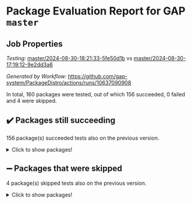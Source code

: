# Package Evaluation Report for GAP `master`

## Job Properties

*Testing:* [master/2024-08-30-18:21:33-5fe50d1b](https://github.com/gap-system/PackageDistro/blob/data/reports/master/2024-08-30-18:21:33-5fe50d1b) vs [master/2024-08-30-17:19:12-9e2dd3a6](https://github.com/gap-system/PackageDistro/blob/data/reports/master/2024-08-30-17:19:12-9e2dd3a6)

*Generated by Workflow:* https://github.com/gap-system/PackageDistro/actions/runs/10637090908

In total, 160 packages were tested, out of which 156 succeeded, 0 failed and 4 were skipped.

## :heavy_check_mark: Packages still succeeding

156 package(s) succeeded tests also on the previous version.
<details><summary>Click to show packages!</summary>

- 4ti2interface 2023.02-04 [(success)](https://github.com/gap-system/PackageDistro/actions/runs/10637090908/job/29490657870)
- ace 5.6.2 [(success)](https://github.com/gap-system/PackageDistro/actions/runs/10637090908/job/29490658123)
- aclib 1.3.2 [(success)](https://github.com/gap-system/PackageDistro/actions/runs/10637090908/job/29490658346)
- agt 0.3.1 [(success)](https://github.com/gap-system/PackageDistro/actions/runs/10637090908/job/29490658578)
- alnuth 3.2.1 [(success)](https://github.com/gap-system/PackageDistro/actions/runs/10637090908/job/29490658797)
- anupq 3.3.0 [(success)](https://github.com/gap-system/PackageDistro/actions/runs/10637090908/job/29490659025)
- atlasrep 2.1.9 [(success)](https://github.com/gap-system/PackageDistro/actions/runs/10637090908/job/29490659284)
- autodoc 2023.06.19 [(success)](https://github.com/gap-system/PackageDistro/actions/runs/10637090908/job/29490659523)
- automata 1.16 [(success)](https://github.com/gap-system/PackageDistro/actions/runs/10637090908/job/29490659736)
- automgrp 1.3.2 [(success)](https://github.com/gap-system/PackageDistro/actions/runs/10637090908/job/29490665399)
- autpgrp 1.11 [(success)](https://github.com/gap-system/PackageDistro/actions/runs/10637090908/job/29490666017)
- cap 2024.08-08 [(success)](https://github.com/gap-system/PackageDistro/actions/runs/10637090908/job/29490666558)
- caratinterface 2.3.6 [(success)](https://github.com/gap-system/PackageDistro/actions/runs/10637090908/job/29490667201)
- cddinterface 2024.08.27 [(success)](https://github.com/gap-system/PackageDistro/actions/runs/10637090908/job/29490670687)
- circle 1.6.6 [(success)](https://github.com/gap-system/PackageDistro/actions/runs/10637090908/job/29490670942)
- classicpres 1.22 [(success)](https://github.com/gap-system/PackageDistro/actions/runs/10637090908/job/29490671178)
- cohomolo 1.6.11 [(success)](https://github.com/gap-system/PackageDistro/actions/runs/10637090908/job/29490671455)
- congruence 1.2.7 [(success)](https://github.com/gap-system/PackageDistro/actions/runs/10637090908/job/29490671716)
- corelg 1.57 [(success)](https://github.com/gap-system/PackageDistro/actions/runs/10637090908/job/29490671954)
- crime 1.6 [(success)](https://github.com/gap-system/PackageDistro/actions/runs/10637090908/job/29490672223)
- crisp 1.4.6 [(success)](https://github.com/gap-system/PackageDistro/actions/runs/10637090908/job/29490672493)
- crypting 0.10.4 [(success)](https://github.com/gap-system/PackageDistro/actions/runs/10637090908/job/29490672737)
- cryst 4.1.27 [(success)](https://github.com/gap-system/PackageDistro/actions/runs/10637090908/job/29490672988)
- crystcat 1.1.10 [(success)](https://github.com/gap-system/PackageDistro/actions/runs/10637090908/job/29490673222)
- ctbllib 1.3.9 [(success)](https://github.com/gap-system/PackageDistro/actions/runs/10637090908/job/29490673455)
- cubefree 1.19 [(success)](https://github.com/gap-system/PackageDistro/actions/runs/10637090908/job/29490673731)
- curlinterface 2.3.2 [(success)](https://github.com/gap-system/PackageDistro/actions/runs/10637090908/job/29490674014)
- cvec 2.8.2 [(success)](https://github.com/gap-system/PackageDistro/actions/runs/10637090908/job/29490674266)
- datastructures 0.3.1 [(success)](https://github.com/gap-system/PackageDistro/actions/runs/10637090908/job/29490674704)
- deepthought 1.0.7 [(success)](https://github.com/gap-system/PackageDistro/actions/runs/10637090908/job/29490675117)
- design 1.8 [(success)](https://github.com/gap-system/PackageDistro/actions/runs/10637090908/job/29490675396)
- difsets 2.3.1 [(success)](https://github.com/gap-system/PackageDistro/actions/runs/10637090908/job/29490675699)
- digraphs 1.7.1 [(success)](https://github.com/gap-system/PackageDistro/actions/runs/10637090908/job/29490676021)
- edim 1.3.8 [(success)](https://github.com/gap-system/PackageDistro/actions/runs/10637090908/job/29490676401)
- example 4.3.4 [(success)](https://github.com/gap-system/PackageDistro/actions/runs/10637090908/job/29490676666)
- examplesforhomalg 2023.10-01 [(success)](https://github.com/gap-system/PackageDistro/actions/runs/10637090908/job/29490676977)
- factint 1.6.3 [(success)](https://github.com/gap-system/PackageDistro/actions/runs/10637090908/job/29490677257)
- ferret 1.0.12 [(success)](https://github.com/gap-system/PackageDistro/actions/runs/10637090908/job/29490677549)
- fga 1.5.0 [(success)](https://github.com/gap-system/PackageDistro/actions/runs/10637090908/job/29490677838)
- fining 1.5.6 [(success)](https://github.com/gap-system/PackageDistro/actions/runs/10637090908/job/29490678088)
- float 1.0.5 [(success)](https://github.com/gap-system/PackageDistro/actions/runs/10637090908/job/29490678406)
- format 1.4.4 [(success)](https://github.com/gap-system/PackageDistro/actions/runs/10637090908/job/29490678718)
- forms 1.2.12 [(success)](https://github.com/gap-system/PackageDistro/actions/runs/10637090908/job/29490678967)
- fplsa 1.2.6 [(success)](https://github.com/gap-system/PackageDistro/actions/runs/10637090908/job/29490679273)
- fr 2.4.13 [(success)](https://github.com/gap-system/PackageDistro/actions/runs/10637090908/job/29490679652)
- francy 2.0.3 [(success)](https://github.com/gap-system/PackageDistro/actions/runs/10637090908/job/29490680024)
- fwtree 1.3 [(success)](https://github.com/gap-system/PackageDistro/actions/runs/10637090908/job/29490680307)
- gapdoc 1.6.7 [(success)](https://github.com/gap-system/PackageDistro/actions/runs/10637090908/job/29490680637)
- gauss 2023.08-01 [(success)](https://github.com/gap-system/PackageDistro/actions/runs/10637090908/job/29490680932)
- gaussforhomalg 2024.08-01 [(success)](https://github.com/gap-system/PackageDistro/actions/runs/10637090908/job/29490681232)
- gbnp 1.1.0 [(success)](https://github.com/gap-system/PackageDistro/actions/runs/10637090908/job/29490681470)
- generalizedmorphismsforcap 2024.04-01 [(success)](https://github.com/gap-system/PackageDistro/actions/runs/10637090908/job/29490681705)
- genss 1.6.9 [(success)](https://github.com/gap-system/PackageDistro/actions/runs/10637090908/job/29490681941)
- gradedmodules 2024.01-01 [(success)](https://github.com/gap-system/PackageDistro/actions/runs/10637090908/job/29490682210)
- gradedringforhomalg 2024.07-01 [(success)](https://github.com/gap-system/PackageDistro/actions/runs/10637090908/job/29490682422)
- grape 4.9.1 [(success)](https://github.com/gap-system/PackageDistro/actions/runs/10637090908/job/29490682624)
- groupoids 1.74 [(success)](https://github.com/gap-system/PackageDistro/actions/runs/10637090908/job/29490682835)
- grpconst 2.6.5 [(success)](https://github.com/gap-system/PackageDistro/actions/runs/10637090908/job/29490683065)
- guarana 0.96.3 [(success)](https://github.com/gap-system/PackageDistro/actions/runs/10637090908/job/29490683315)
- guava 3.19 [(success)](https://github.com/gap-system/PackageDistro/actions/runs/10637090908/job/29490683571)
- hap 1.65 [(success)](https://github.com/gap-system/PackageDistro/actions/runs/10637090908/job/29490683774)
- hapcryst 0.1.15 [(success)](https://github.com/gap-system/PackageDistro/actions/runs/10637090908/job/29490684110)
- hecke 1.5.4 [(success)](https://github.com/gap-system/PackageDistro/actions/runs/10637090908/job/29490684430)
- help 4.0 [(success)](https://github.com/gap-system/PackageDistro/actions/runs/10637090908/job/29490684670)
- homalg 2024.01-01 [(success)](https://github.com/gap-system/PackageDistro/actions/runs/10637090908/job/29490684887)
- homalgtocas 2023.11-01 [(success)](https://github.com/gap-system/PackageDistro/actions/runs/10637090908/job/29490685096)
- idrel 2.48 [(success)](https://github.com/gap-system/PackageDistro/actions/runs/10637090908/job/29490685286)
- images 1.3.3 [(success)](https://github.com/gap-system/PackageDistro/actions/runs/10637090908/job/29490685509)
- intpic 0.4.0 [(success)](https://github.com/gap-system/PackageDistro/actions/runs/10637090908/job/29490685701)
- io 4.8.3 [(success)](https://github.com/gap-system/PackageDistro/actions/runs/10637090908/job/29490685919)
- io_forhomalg 2023.02-04 [(success)](https://github.com/gap-system/PackageDistro/actions/runs/10637090908/job/29490686135)
- irredsol 1.4.4 [(success)](https://github.com/gap-system/PackageDistro/actions/runs/10637090908/job/29490686350)
- json 2.2.2 [(success)](https://github.com/gap-system/PackageDistro/actions/runs/10637090908/job/29490686553)
- jupyterkernel 1.5.1 [(success)](https://github.com/gap-system/PackageDistro/actions/runs/10637090908/job/29490686757)
- jupyterviz 1.5.6 [(success)](https://github.com/gap-system/PackageDistro/actions/runs/10637090908/job/29490686984)
- kan 1.37 [(success)](https://github.com/gap-system/PackageDistro/actions/runs/10637090908/job/29490687180)
- kbmag 1.5.11 [(success)](https://github.com/gap-system/PackageDistro/actions/runs/10637090908/job/29490687410)
- laguna 3.9.7 [(success)](https://github.com/gap-system/PackageDistro/actions/runs/10637090908/job/29490687596)
- liealgdb 2.2.1 [(success)](https://github.com/gap-system/PackageDistro/actions/runs/10637090908/job/29490687812)
- liepring 2.9.1 [(success)](https://github.com/gap-system/PackageDistro/actions/runs/10637090908/job/29490688045)
- liering 2.4.2 [(success)](https://github.com/gap-system/PackageDistro/actions/runs/10637090908/job/29490688297)
- linearalgebraforcap 2024.08-08 [(success)](https://github.com/gap-system/PackageDistro/actions/runs/10637090908/job/29490688560)
- lins 0.9 [(success)](https://github.com/gap-system/PackageDistro/actions/runs/10637090908/job/29490688798)
- localizeringforhomalg 2023.10-01 [(success)](https://github.com/gap-system/PackageDistro/actions/runs/10637090908/job/29490689057)
- loops 3.4.4 [(success)](https://github.com/gap-system/PackageDistro/actions/runs/10637090908/job/29490689266)
- lpres 1.1.1 [(success)](https://github.com/gap-system/PackageDistro/actions/runs/10637090908/job/29490689515)
- majoranaalgebras 1.5.2 [(success)](https://github.com/gap-system/PackageDistro/actions/runs/10637090908/job/29490689734)
- mapclass 1.4.6 [(success)](https://github.com/gap-system/PackageDistro/actions/runs/10637090908/job/29490689997)
- matgrp 0.70 [(success)](https://github.com/gap-system/PackageDistro/actions/runs/10637090908/job/29490690212)
- matricesforhomalg 2024.08-05 [(success)](https://github.com/gap-system/PackageDistro/actions/runs/10637090908/job/29490690459)
- modisom 2.5.4 [(success)](https://github.com/gap-system/PackageDistro/actions/runs/10637090908/job/29490690681)
- modulepresentationsforcap 2024.08-03 [(success)](https://github.com/gap-system/PackageDistro/actions/runs/10637090908/job/29490690904)
- modules 2024.01-01 [(success)](https://github.com/gap-system/PackageDistro/actions/runs/10637090908/job/29490691110)
- monoidalcategories 2024.06-02 [(success)](https://github.com/gap-system/PackageDistro/actions/runs/10637090908/job/29490691343)
- nconvex 2022.09-01 [(success)](https://github.com/gap-system/PackageDistro/actions/runs/10637090908/job/29490691539)
- nilmat 1.4.2 [(success)](https://github.com/gap-system/PackageDistro/actions/runs/10637090908/job/29490691868)
- nock 1.5 [(success)](https://github.com/gap-system/PackageDistro/actions/runs/10637090908/job/29490692178)
- normalizinterface 1.3.7 [(success)](https://github.com/gap-system/PackageDistro/actions/runs/10637090908/job/29490692441)
- nq 2.5.11 [(success)](https://github.com/gap-system/PackageDistro/actions/runs/10637090908/job/29490692652)
- numericalsgps 1.4.0 [(success)](https://github.com/gap-system/PackageDistro/actions/runs/10637090908/job/29490692898)
- openmath 11.5.3 [(success)](https://github.com/gap-system/PackageDistro/actions/runs/10637090908/job/29490693108)
- orb 4.9.1 [(success)](https://github.com/gap-system/PackageDistro/actions/runs/10637090908/job/29490693316)
- packagemanager 1.5 [(success)](https://github.com/gap-system/PackageDistro/actions/runs/10637090908/job/29490693489)
- patternclass 2.4.5 [(success)](https://github.com/gap-system/PackageDistro/actions/runs/10637090908/job/29490693719)
- permut 2.0.5 [(success)](https://github.com/gap-system/PackageDistro/actions/runs/10637090908/job/29490693943)
- polenta 1.3.10 [(success)](https://github.com/gap-system/PackageDistro/actions/runs/10637090908/job/29490694175)
- polymaking 0.8.7 [(success)](https://github.com/gap-system/PackageDistro/actions/runs/10637090908/job/29490694412)
- primgrp 3.4.4 [(success)](https://github.com/gap-system/PackageDistro/actions/runs/10637090908/job/29490694735)
- profiling 2.6.0 [(success)](https://github.com/gap-system/PackageDistro/actions/runs/10637090908/job/29490695046)
- qdistrnd 0.9.4 [(success)](https://github.com/gap-system/PackageDistro/actions/runs/10637090908/job/29490695367)
- qpa 1.35 [(success)](https://github.com/gap-system/PackageDistro/actions/runs/10637090908/job/29490695621)
- quagroup 1.8.4 [(success)](https://github.com/gap-system/PackageDistro/actions/runs/10637090908/job/29490695907)
- radiroot 2.9 [(success)](https://github.com/gap-system/PackageDistro/actions/runs/10637090908/job/29490696147)
- rcwa 4.7.1 [(success)](https://github.com/gap-system/PackageDistro/actions/runs/10637090908/job/29490696433)
- rds 1.8 [(success)](https://github.com/gap-system/PackageDistro/actions/runs/10637090908/job/29490696731)
- recog 1.4.2 [(success)](https://github.com/gap-system/PackageDistro/actions/runs/10637090908/job/29490696945)
- repndecomp 1.3.0 [(success)](https://github.com/gap-system/PackageDistro/actions/runs/10637090908/job/29490697207)
- repsn 3.1.2 [(success)](https://github.com/gap-system/PackageDistro/actions/runs/10637090908/job/29490697415)
- resclasses 4.7.3 [(success)](https://github.com/gap-system/PackageDistro/actions/runs/10637090908/job/29490697669)
- ringsforhomalg 2024.06-01 [(success)](https://github.com/gap-system/PackageDistro/actions/runs/10637090908/job/29490697924)
- sco 2023.08-01 [(success)](https://github.com/gap-system/PackageDistro/actions/runs/10637090908/job/29490698192)
- scscp 2.4.3 [(success)](https://github.com/gap-system/PackageDistro/actions/runs/10637090908/job/29490698478)
- semigroups 5.3.7 [(success)](https://github.com/gap-system/PackageDistro/actions/runs/10637090908/job/29490698773)
- sglppow 2.4 [(success)](https://github.com/gap-system/PackageDistro/actions/runs/10637090908/job/29490699019)
- sgpviz 0.999.6 [(success)](https://github.com/gap-system/PackageDistro/actions/runs/10637090908/job/29490699302)
- simpcomp 2.1.14 [(success)](https://github.com/gap-system/PackageDistro/actions/runs/10637090908/job/29490699578)
- singular 2024.06.03 [(success)](https://github.com/gap-system/PackageDistro/actions/runs/10637090908/job/29490699837)
- sl2reps 1.1 [(success)](https://github.com/gap-system/PackageDistro/actions/runs/10637090908/job/29490700071)
- sla 1.6.2 [(success)](https://github.com/gap-system/PackageDistro/actions/runs/10637090908/job/29490700320)
- smallantimagmas 0.2.12 [(success)](https://github.com/gap-system/PackageDistro/actions/runs/10637090908/job/29490700593)
- smallgrp 1.5.4 [(success)](https://github.com/gap-system/PackageDistro/actions/runs/10637090908/job/29490700869)
- smallsemi 0.7.1 [(success)](https://github.com/gap-system/PackageDistro/actions/runs/10637090908/job/29490701098)
- sonata 2.9.6 [(success)](https://github.com/gap-system/PackageDistro/actions/runs/10637090908/job/29490701367)
- sophus 1.27 [(success)](https://github.com/gap-system/PackageDistro/actions/runs/10637090908/job/29490701660)
- sotgrps 1.3 [(success)](https://github.com/gap-system/PackageDistro/actions/runs/10637090908/job/29490701934)
- spinsym 1.5.2 [(success)](https://github.com/gap-system/PackageDistro/actions/runs/10637090908/job/29490702239)
- standardff 1.0 [(success)](https://github.com/gap-system/PackageDistro/actions/runs/10637090908/job/29490702533)
- symbcompcc 1.3.2 [(success)](https://github.com/gap-system/PackageDistro/actions/runs/10637090908/job/29490702838)
- thelma 1.3 [(success)](https://github.com/gap-system/PackageDistro/actions/runs/10637090908/job/29490703158)
- tomlib 1.2.11 [(success)](https://github.com/gap-system/PackageDistro/actions/runs/10637090908/job/29490703482)
- toolsforhomalg 2024.07-01 [(success)](https://github.com/gap-system/PackageDistro/actions/runs/10637090908/job/29490703761)
- toric 1.9.6 [(success)](https://github.com/gap-system/PackageDistro/actions/runs/10637090908/job/29490704059)
- toricvarieties 2022.07.13 [(success)](https://github.com/gap-system/PackageDistro/actions/runs/10637090908/job/29490704900)
- transgrp 3.6.5 [(success)](https://github.com/gap-system/PackageDistro/actions/runs/10637090908/job/29490705248)
- typeset 1.2.2 [(success)](https://github.com/gap-system/PackageDistro/actions/runs/10637090908/job/29490705653)
- ugaly 4.1.3 [(success)](https://github.com/gap-system/PackageDistro/actions/runs/10637090908/job/29490705985)
- unipot 1.6 [(success)](https://github.com/gap-system/PackageDistro/actions/runs/10637090908/job/29490706255)
- unitlib 4.2.0 [(success)](https://github.com/gap-system/PackageDistro/actions/runs/10637090908/job/29490706522)
- utils 0.85 [(success)](https://github.com/gap-system/PackageDistro/actions/runs/10637090908/job/29490706789)
- uuid 0.7 [(success)](https://github.com/gap-system/PackageDistro/actions/runs/10637090908/job/29490707036)
- walrus 0.9991 [(success)](https://github.com/gap-system/PackageDistro/actions/runs/10637090908/job/29490707304)
- wedderga 4.10.5 [(success)](https://github.com/gap-system/PackageDistro/actions/runs/10637090908/job/29490707564)
- xmod 2.92 [(success)](https://github.com/gap-system/PackageDistro/actions/runs/10637090908/job/29490707861)
- xmodalg 1.23 [(success)](https://github.com/gap-system/PackageDistro/actions/runs/10637090908/job/29490708071)
- yangbaxter 0.10.6 [(success)](https://github.com/gap-system/PackageDistro/actions/runs/10637090908/job/29490708294)
- zeromqinterface 0.16 [(success)](https://github.com/gap-system/PackageDistro/actions/runs/10637090908/job/29490708529)
</details>

## :heavy_minus_sign: Packages that were skipped

4 package(s) skipped tests also on the previous version.
<details><summary>Click to show packages!</summary>

- browse 1.8.21 [(skipped)](https://github.com/gap-system/PackageDistro/actions/runs/10637090908/job/29490255578)
- itc 1.5.1 [(skipped)](https://github.com/gap-system/PackageDistro/actions/runs/10637090908/job/29490255578)
- polycyclic 2.16 [(skipped)](https://github.com/gap-system/PackageDistro/actions/runs/10637090908/job/29490255578)
- xgap 4.32 [(skipped)](https://github.com/gap-system/PackageDistro/actions/runs/10637090908/job/29490255578)
</details>

